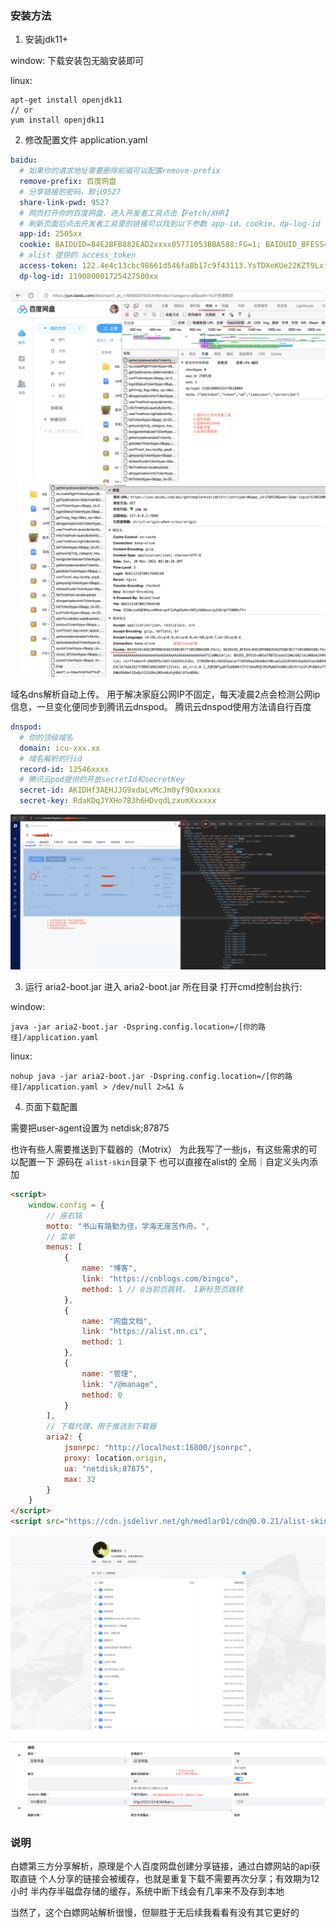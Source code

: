 ### 安装方法
1. 安装jdk11+

window: 下载安装包无脑安装即可

linux:
```shell
apt-get install openjdk11
// or
yum install openjdk11
```
2. 修改配置文件 application.yaml
```yaml
baidu:
  # 如果你的请求地址需要删除前缀可以配置remove-prefix
  remove-prefix: 百度网盘
  # 分享链接的密码，默认9527
  share-link-pwd: 9527
  # 网页打开你的百度网盘，进入开发者工具点击【Fetch/XHR】
  # 刷新页面后点击开发者工具里的链接可以找到以下参数 app-id、cookie、dp-log-id
  app-id: 2505xx
  cookie: BAIDUID=84E2BFB882EAD2xxxx05771053BBA588:FG=1; BAIDUID_BFESS=84E2BFB88xxx2598C05771053BBA588:FG=1; csrfToken=9woVLtZeE9IF4nA_rqgocl3P; newlogin=1; BDUSS=XN3aTRBTDJwdn5IWWJGN2l6LWRBdmZhMkRDaHY0MXFTMGhxSXptd0xRTlVGYUZqSVFBQUFBJCQAAAAAAAAAAAEAAAA9cMOPub3BubrDu6y~7LzQvfQAAAAAAAAAAAAAAAAAAAAAAAAAAAAAAAAAAAAAAAAAAAAAAAAAAAAAAAAAAAAAAAAAAFSIeWNUiHlje; BDUSS_BFESS=XN3aTRBTDJwdn5IWWJGN2l6LWRBdmZhMkRDaHY0MXFTMGhxSXptd0xRTlVGYUZqSVFBQUFBJCQAAAAAAAAAAAEAAAA9cMOPub3BubrDu6y~7LzQvfQAAAAAAAAAAAAAAAAAAAAAAAAAAAAAAAAAAAAAAAAAAAAAAAAAAAAAAAAAAAAAAAAAAFSIeWNUiHlje; STOKEN=01c3b5d1bacaf726938aa26eb8afd0ca7908313078ad65ebf72da756129b0aeb; PANPSC=12465308967212712687%3AKkwrx6t0uHB2xxxD8%2BbSuXlibiKzYuqjC14bcoQ3Rb16E6HpLI5T5C%2FyiR6%2FrXp563bR7esl%2BvbUEC3RmUNHf6sRWrHWTitSOA6%2BHHtciFfRxz%2FZnirvP3pcJ689LEAIReFB47CbU9vHkRFzk38adFcn1Zflfd6NEFB3kkm1IYWWwAi260CAi3Ua%2FmHyIq%2FPkL2qAeJq7%2BV1Lxzud0jMsTEZmK5RR4JqhfSnrP2UPxXuD7k8za9a6w%3D%3D; ndut_fmt=141E6CFB27FC83A2CE67753E37341AF4E0E4F45F5AB4E6421448BCD37BA10783; ab_sr=1.0.1_NThkZDIxOTMzOWUwNmUyYmIyNDVkMjZiNzRjZGI0NzZlMWUyZjkwMmQ0NTMwOTBlMTU3NjczZDJmNTI0NDQ4MzA4ZmEyYjdlOTk1OGQ4Yzc4ZmYyM2IwYzM3MjVlYzg4MjZiYWViNzI0MDYwZjljNTBiMWY1NWEwMDg3NzRhMWEyNjA3OTA4MGQwNWViODM4ZWJlMDk0NmMwYWMwNDQwY2RmZGM0MmQ0MWY1MDZkNTNlZTZjZjkwZTVjODU5NDFk
  # alist 提供的 access_token
  access-token: 122.4e4c13cbc98661d546fa8b17c9f43113.YsTDXeKUe22KZT9LxfKE16JWDIWWkWH9MOuzRsO.WXWkxx
  dp-log-id: 119080001725427500xx
```
![图片1](images/截屏2022-11-20%2017.31.43.png)
![图片1](images/截屏2022-11-20%2017.38.46.png)

域名dns解析自动上传。
用于解决家庭公网IP不固定，每天凌晨2点会检测公网ip信息，一旦变化便同步到腾讯云dnspod。
腾讯云dnspod使用方法请自行百度
```yaml
dnspod:
  # 你的顶级域名
  domain: icu-xxx.xx
  # 域名解析的行id
  record-id: 12546xxxx
  # 腾讯云pod提供的开放secretId和secretKey
  secret-id: AKIDHf3AEHJJG9xdaLvMcJm0yf9Oxxxxxx
  secret-key: RdaKDqJYXHo7B3h6HDvqdLzxumXxxxxx
```
![图片1](images/截屏2022-12-01%2020.13.33.png)

3. 运行 aria2-boot.jar
进入 aria2-boot.jar 所在目录
打开cmd控制台执行:

window: 
```shell
java -jar aria2-boot.jar -Dspring.config.location=/[你的路径]/application.yaml
```
linux:
```shell
nohup java -jar aria2-boot.jar -Dspring.config.location=/[你的路径]/application.yaml > /dev/null 2>&1 &
```

4. 页面下载配置

需要把user-agent设置为 netdisk;87875

也许有些人需要推送到下载器的（Motrix）
为此我写了一些js，有这些需求的可以配置一下
源码在 `alist-skin`目录下
也可以直接在alist的 全局｜自定义头内添加
```html
<script>
    window.config = {
        // 座右铭
        motto: "书山有路勤为径，学海无崖苦作舟。",
        // 菜单
        menus: [
            {
                name: "博客",
                link: "https://cnblogs.com/bingco",
                method: 1 // 0当前页跳转， 1新标签页跳转
            },
            {
                name: "网盘文档",
                link: "https://alist.nn.ci",
                method: 1
            },
            {
                name: "管理",
                link: "/@manage",
                method: 0
            }
        ],
        // 下载代理，用于推送到下载器
        aria2: {
            jsonrpc: "http://localhost:16800/jsonrpc",
            proxy: location.origin,
            ua: "netdisk;87875",
            max: 32
        }
    }
</script>
<script src="https://cdn.jsdelivr.net/gh/medlar01/cdn@0.0.21/alist-skin/skin.js"></script>
```
![图片1](images/截屏2022-11-20%2017.40.48.png)
![图片1](images/截屏2022-11-20%2017.43.23.png)
### 说明

白嫖第三方分享解析，原理是个人百度网盘创建分享链接，通过白嫖网站的api获取直链
个人分享的链接会被缓存，也就是重复下载不需要再次分享；有效期为12小时
半内存半磁盘存储的缓存，系统中断下线会有几率来不及存到本地

当然了，这个白嫖网站解析很慢，但聊胜于无后续我看看有没有其它更好的
